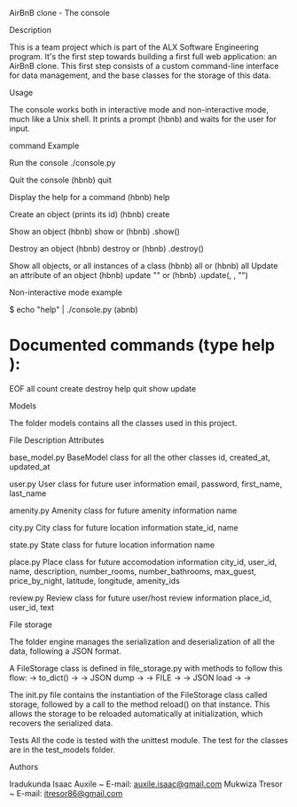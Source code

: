 AirBnB clone - The console

Description

This is a team project which is part of the ALX Software Engineering program. It's the first step towards building a first full web application: an AirBnB clone. This first step consists of a custom command-line interface for data management, and the base classes for the storage of this data.

Usage

The console works both in interactive mode and non-interactive mode, much like a Unix shell. It prints a prompt (hbnb) and waits for the user for input.

command 						Example


Run the console	                ./console.py

Quit the console	            (hbnb) quit

Display the help 
for a command					(hbnb) help <command>

Create an object 
(prints its id)					(hbnb) create <class>

Show an object					(hbnb) show <class> <id> or (hbnb) <class>.show(<id>)

Destroy an object				(hbnb) destroy <class> <id> or (hbnb) <class>.destroy(<id>)

Show all objects, 
or all instances of 
a class							(hbnb) all or (hbnb) all <class>
Update an 
attribute of an 
object							(hbnb) update <class> <id> <attribute name> "<attribute value>" or (hbnb) <class>.update(<id>, <attribute name>, "<attribute value>")


Non-interactive mode example

$ echo "help" | ./console.py
(abnb)

Documented commands (type help <topic>):
========================================
EOF  all  count  create  destroy  help  quit  show  update


Models

The folder models contains all the classes used in this project.

File				Description									Attributes

base_model.py		BaseModel class for all the other 
					classes	id, 								created_at, updated_at

user.py				User class for future user 
					information									email, password, first_name, last_name

amenity.py			Amenity class for future 
					amenity information							name

city.py				City class for future location 
					information									state_id, name

state.py			State class for future location 
					information									name

place.py			Place class for future accomodation 
					information									city_id, user_id, name, description, number_rooms, number_bathrooms, 
																max_guest, price_by_night, latitude, longitude, amenity_ids

review.py			Review class for future user/host 
					review information							place_id, user_id, text


File storage

The folder engine manages the serialization and deserialization of all the data, following a JSON format.

A FileStorage class is defined in file_storage.py with methods to follow this flow: <object> -> to_dict() -> <dictionary> -> JSON dump -> <json string> -> FILE -> <json string> -> JSON load -> <dictionary> -> <object>

The init.py file contains the instantiation of the FileStorage class called storage, followed by a call to the method reload() on that instance. This allows the storage to be reloaded automatically at initialization, which recovers the serialized data.

Tests
All the code is tested with the unittest module. The test for the classes are in the test_models folder.

Authors

Iradukunda Isaac Auxile ~ E-mail: auxile.isaac@gmail.com
Mukwiza Tresor ~ E-mail: itresor86@gmail.com
